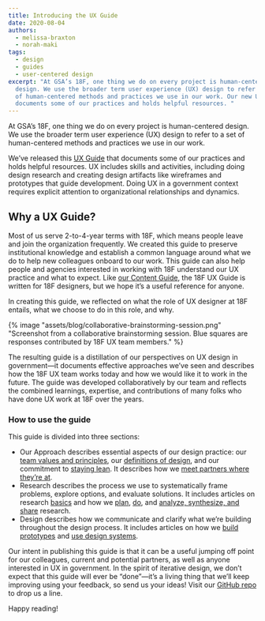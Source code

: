 ```yaml
---
title: Introducing the UX Guide
date: 2020-08-04
authors:
  - melissa-braxton
  - norah-maki
tags:
  - design
  - guides
  - user-centered design
excerpt: "At GSA’s 18F, one thing we do on every project is human-centered
  design. We use the broader term user experience (UX) design to refer to a set
  of human-centered methods and practices we use in our work. Our new UX Guide
  documents some of our practices and holds helpful resources. "
---
```

At GSA’s 18F, one thing we do on every project is human-centered design. We use the broader term user experience (UX) design to refer to a set of human-centered methods and practices we use in our work.

We’ve released this [UX Guide](https://ux-guide.18f.gov/) that documents some of our practices and holds helpful resources. UX includes skills and activities, including doing design research and creating design artifacts like wireframes and prototypes that guide development. Doing UX in a government context requires explicit attention to organizational relationships and dynamics.

## Why a UX Guide?

Most of us serve 2-to-4-year terms with 18F, which means people leave and join the organization frequently. We created this guide to preserve institutional knowledge and establish a common language around what we do to help new colleagues onboard to our work. This guide can also help people and agencies interested in working with 18F understand our UX practice and what to expect. Like [our Content Guide](https://content-guide.18f.gov/how-to-use-this-guide/), the 18F UX Guide is written for 18F designers, but we hope it’s a useful reference for anyone.

In creating this guide, we reflected on what the role of UX designer at 18F entails, what we choose to do in this role, and why.

{% image "assets/blog/collaborative-brainstorming-session.png" "Screenshot from a collaborative brainstorming session. Blue squares are responses contributed by 18F UX team members." %}

The resulting guide is a distillation of our perspectives on UX design in government—it documents effective approaches we’ve seen and describes how the 18F UX team works today and how we would like it to work in the future. The guide was developed collaboratively by our team and reflects the combined learnings, expertise, and contributions of many folks who have done UX work at 18F over the years.

### How to use the guide

This guide is divided into three sections:

* Our Approach describes essential aspects of our design practice: our [team values and principles](https://ux-guide.18f.gov/our-approach/values-and-principles/), our [definitions of design](https://ux-guide.18f.gov/our-approach/defining-design/), and our commitment to [staying lean](https://ux-guide.18f.gov/our-approach/stay-lean/). It describes how we [meet partners where they’re at](https://ux-guide.18f.gov/our-approach/meet-partners-where-they-are/).
* Research describes the process we use to systematically frame problems, explore options, and evaluate solutions. It includes articles on research [basics](https://ux-guide.18f.gov/research/clarify-the-basics/) and how we [plan](https://ux-guide.18f.gov/research/plan/), [do](https://ux-guide.18f.gov/research/do/), and [analyze, synthesize, and share](https://ux-guide.18f.gov/research/make-research-actionable/) research.
* Design describes how we communicate and clarify what we’re building throughout the design process. It includes articles on how we [build prototypes](https://ux-guide.18f.gov/design/build-a-prototype/) and [use design systems](https://ux-guide.18f.gov/design/use-a-design-system/).

Our intent in publishing this guide is that it can be a useful jumping off point for our colleagues, current and potential partners, as well as anyone interested in UX in government. In the spirit of iterative design, we don’t expect that this guide will ever be “done”—it’s a living thing that we’ll keep improving using your feedback, so send us your ideas! Visit our [GitHub repo](https://github.com/18F/ux-guide) to drop us a line.

Happy reading!
